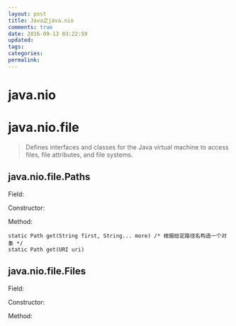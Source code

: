 ```yaml
---
layout: post
title: Java之java.nio
comments: true
date: 2016-09-13 03:22:59
updated:
tags:
categories:
permalink:
---
```


# java.nio

# java.nio.file

> Defines interfaces and classes for the Java virtual machine to access files,
file attributes, and file systems.

## java.nio.file.Paths

Field:

Constructor:

Method:

    static Path get(String first, String... more) /* 根据给定路径名构造一个对象 */
    static Path get(URI uri)

## java.nio.file.Files

Field:

Constructor:

Method:

